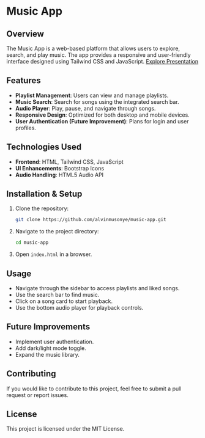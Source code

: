 # Music App

## Overview
The Music App is a web-based platform that allows users to explore, search, and play music. The app provides a responsive and user-friendly interface designed using Tailwind CSS and JavaScript.
[Explore Presentation](https://gamma.app/docs/AlvinJr101-Your-Spotify-Companion-vpufhawgy6mm1lu)
## Features
- **Playlist Management**: Users can view and manage playlists.
- **Music Search**: Search for songs using the integrated search bar.
- **Audio Player**: Play, pause, and navigate through songs.
- **Responsive Design**: Optimized for both desktop and mobile devices.
- **User Authentication (Future Improvement)**: Plans for login and user profiles.

## Technologies Used
- **Frontend**: HTML, Tailwind CSS, JavaScript
- **UI Enhancements**: Bootstrap Icons
- **Audio Handling**: HTML5 Audio API

## Installation & Setup
1. Clone the repository:
   ```sh
   git clone https://github.com/alvinmusonye/music-app.git
   ```
2. Navigate to the project directory:
   ```sh
   cd music-app
   ```
3. Open `index.html` in a browser.

## Usage
- Navigate through the sidebar to access playlists and liked songs.
- Use the search bar to find music.
- Click on a song card to start playback.
- Use the bottom audio player for playback controls.

## Future Improvements
- Implement user authentication.
- Add dark/light mode toggle.
- Expand the music library.

## Contributing
If you would like to contribute to this project, feel free to submit a pull request or report issues.

## License
This project is licensed under the MIT License.

